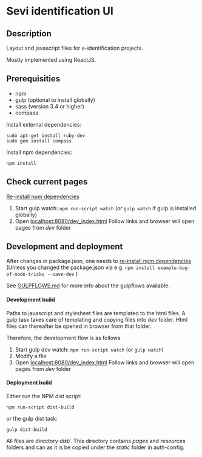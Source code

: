 # Sevi identification UI

## Description
Layout and javascript files for e-identification projects.

Mostly implemented using ReactJS.

## Prerequisities
- npm
- gulp (optional to install globally)
- sass (version 3.4 or higher)
- compass

Install external dependencies:
```
sudo apt-get install ruby-dev
sudo gem install compass
```

<a name="npm_dependencies">
Install npm dependencies:
</a>

````
npm install
````

## Check current pages

[Re-install npm dependencies](#npm_dependencies)

1. Start gulp watch: ``npm run-script watch`` (or ``gulp watch`` if gulp is installed globally)
2. Open <a href="localhost:8080/dev_index.html">localhost:8080/dev_index.html</a>
   Follow links and browser will open pages from *dev* folder

## Development and deployment

After changes in package.json, one needs to [re-install npm dependencies](#npm_dependencies)
(Unless you changed the package.json via e.g. ```npm install example-bag-of-node-tricks --save-dev``` )

See [GULPFLOWS.md](./GULPFLOWS.md) for more info about the gulpflows available.

#### Development build

Paths to javascript and stylesheet files are templated to the html files.
A gulp task takes care of templating and copying files into *dev* folder.
Html files can thereafter be opened in browser from that folder.

Therefore, the development flow is as follows

1. Start gulp dev watch: ``npm run-script watch`` (or ``gulp watch``)
2. Modify a file
3. Open <a href="localhost:8080/dev_index.html">localhost:8080/dev_index.html</a>
   Follow links and browser will open pages from *dev* folder

#### Deployment build

Either run the NPM dist script:
````
npm run-script dist-build
````
or the gulp dist task:
````
gulp dist-build
````

All files are directory *dist/*. This directory contains *pages* and *resources* folders and can as it is be copied under the *static* folder in auth-config.
